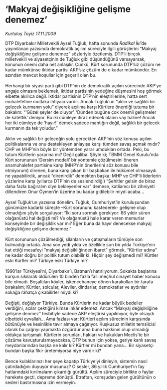 # ‘Makyaj değişikliğine gelişme denemez’

*Kurtuluş Tayiz 17.11.2009*

<div class="taraf_structure_2col_1zq">
<div class="margen_n">



 <p>DTP Diyarbakır Milletvekili Aysel Tuğluk, hafta sonunda <i>Radikal İki</i>’de yayımlanan yazısında demokratik açılım süreciyle ilgili görüşlerini “Makyaj değişikliğine gelişme denemez” sözleriyle özetlemiş. DTP’li birçok milletvekili ve siyasetçinin de Tuğluk gibi düşündüğünü varsayarsak, konunun önemi daha net anlaşılır. Çünkü, Kürt sorununda DTP’siz çözüm ne kadar mümkünse iktidar partisi AKP’siz çözüm de o kadar mümkündür. En azından mevcut koşullar için geçerli olan bu. <br/><br/>Herhangi bir siyasi parti gibi DTP’nin de demokratik açılım sürecinde AKP’ye angaje olmasını beklemek, iktidar partisinin yedeğine düşmesini hoş görmek elbette akıllıca değil. İktidar partisinin DTP’nin eleştirilerine, hatta sert muhalefetine mutlaka ihtiyacı vardır. Ancak Tuğluk’un “aklın ve sağlıklı bir gelecek kurmanın yolu” diyerek açılıma karşı Kürtlere önerdiği tutuma bir bakalım: “‘Güzel şeyler de oluyor’, ‘Dünden bugüne çok önemli gelişmeler de katettik’ deniyor. Bu iki cümleye itiraz edecek olanın vay haline! Ancak her iki cümleye de ‘hayır!’ demek sadece mantığın değil, sağlıklı bir gelecek kurmanın da tek yoludur.” <br/><br/>Aklın ve sağlıklı bir geleceğin yolu gerçekten AKP’nin söz konusu açılım politikalarına ve onu destekleyen anlayışa karşı tümden savaş açmak mıdır? CHP ve MHP’nin böyle bir yöntemden yarar umdukları ortada. Peki, bu tutum Kürtlerin yararına mı? Değil galiba. Şöyle ki; TBMM Genel Kurulu’nda Kürt sorununun ‘Dersim modeli’ bir yöntemle çözülmesini öneren anamuhalefet partisine karşı (MHP’nin önerilerini söz konusu bile etmiyorum) direnen, buna karşı çıkan bir başbakan ile hükümet olmasaydı ne yapabilirdik, ancak “direnirdik” demekten başka; MHP ve CHP’li liderlerin yüzlerine karşı (yıllarca DTP’nin de seslendirdiği) “Şehitler gelsin de biraz daha fazla bağıralım diye bekleyenler var” demese, katliamcı bir zihniyeti dillendiren Onur Öymen’in üzerine bu kadar gidilebilir miydi acaba... <br/><br/>Aysel Tuğluk’un yazısına dönelim. Tuğluk, Cumhuriyet’in kuruluşundan günümüze kadarki süreçte –Kürt sorununu kastederek- gelişme olup olmadığını şöyle sorguluyor: “İki soru sormak gerekiyor: 86 yıldır süren olağanüstü hal değişti mi? Ve olağanüstü hale karar veren memurlar konseyinde bir değişiklik var mı? Eğer buna da hayır denecekse makyaj değişikliğine gelişme denemez.” <br/><br/>Kürt sorununun çözülmediği, silahların ve çatışmaların tümüyle son bulmadığı ortada. Ama son yedi yılda ve özellikle son bir yılda Türkiye’nin kat ettiği mesafeyi “makyaj değişikliğinden ibaret” görmek, “Kürtler adına” ne kadar doğru bir politik tutum olabilir ki. Hiçbir şey değişmedi mi? Kürtler eski Kürtler mi? Türkiye eski Türkiye mi? <br/><br/>1990’lar Türkiyesi’ni, Diyarbakır’ı, Batman’ı hatırlıyorum. Sokakta başlarına kurşun sıkılarak öldürülen 10 binden fazla faili meçhul cinayet haber konusu bile olmadı. Boşaltılan köyler, işkencehaneye dönen karakolları bir tarafa bırakalım; Kürtler, solcular, Aleviler, dindarlar, demokratlar ve aydınlar sokağa rahatça çıkabilirler miydi ki? <br/><br/>Değişti, değişiyor Türkiye. Bunda Kürtlerin ne kadar büyük bedeller verdiğini, acılar çektiğini kimse inkâr edemez. Ancak “Makyaj değişikliğine gelişme denmez” tesbitiyle sadece AKP eleştirisi yapılmıyor, öyle olsaydı elbetteki eyvallah... Ama fazlası var; Kürtleri açılım sürecinin karşısında bütünüyle ve kesinlikle tavır almaya çağırıyor. Kuşkusuz milletin temsilcisi olarak bu çağrıyı yapmakta özgürdür ama buna hakkının olup olmadığı oldukça tartışmalı. Kürtlerin sorunları, hakları ve hukukları Meclis’te bir çözüme kavuşturulamayacaksa, DTP bunun için yoksa, geriye kanlı savaş meydanlarından başka ne kalır ki? Kürtler mi bundan yana... Bir siyasetçi bundan başka fikir üretemiyorsa niye vardır ki? <br/><br/>Bence kulaklarınızı her şeye kapatıp Türkiye’yi dinleyin; sistemin nasıl çatırdadığını duyuyor musunuz? O sesler, 86 yıllık Cumhuriyet’in fay hatlarındaki kırılmaların çıkardığı gürültü. Açılım süreciyle birlikte o faylar harekete geçti, depreme dönüştü. Etraftan, komşudan gelen gürültünün o sesleri bastırmasına izin vermeyin.</p>
<br/>
<br/>
<br/>



<br/>


<div id="taraf_not">
</div>

</div>


</div>
